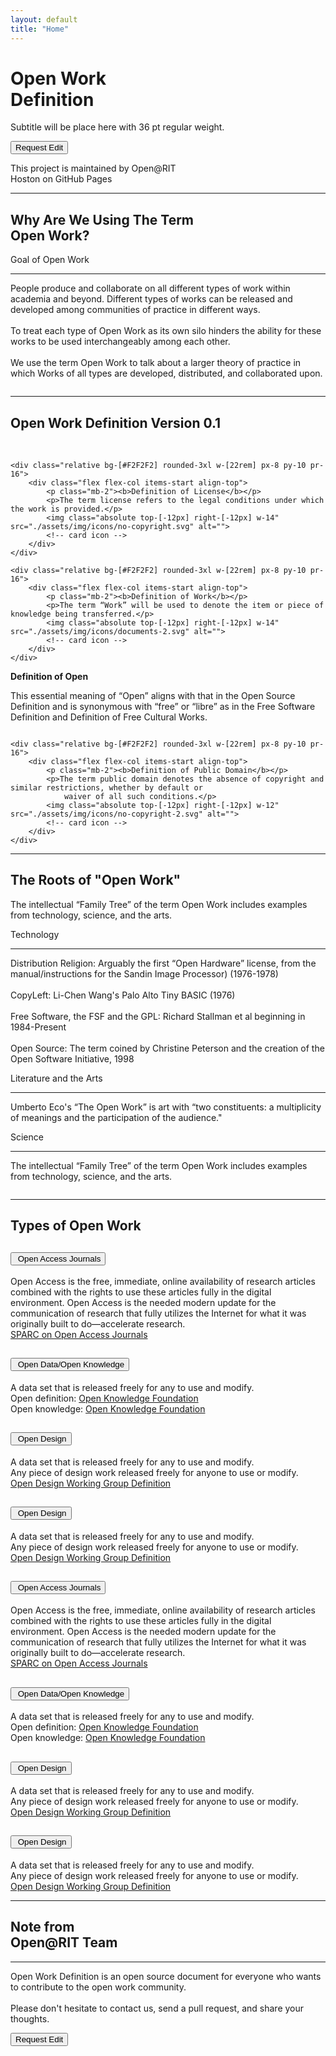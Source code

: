 ```yaml
---
layout: default
title: "Home"
---
```


<!-- load dynamic tailwind elements -->

<!-- Hero -->
<div class="flex justify-start items-center min-h-[70dvh]"
    style="background-image: url('./assets/img/background-shapes/hero-bg.svg'); background-size: contain; background-repeat: no-repeat;">
    <div class="inner--large">
        <h1>Open Work <br>Definition</h1>
        <p>Subtitle will be place here with 36 pt regular weight.</p>
        <button class="mt-6 mb-12">Request Edit</button>
        <p class="text-xs">This project is maintained by Open@RIT<br>Hoston on GitHub Pages</p>
    </div>
</div>

<hr class="section-divider bg-black border-none h-[2px] mt-[1rem]">

<!-- Goal of Open Work -->
<div class="lg:grid grid-cols-2 justify-center inner--small">
    <div class="">
        <h2 class="">Why Are We Using The Term <br><b>Open Work</b>?</h2>
        <p class="subtitle">Goal of Open Work</p>
        <hr class="subtitle-divider">
        <p>People produce and collaborate on all different types of work within academia and beyond. Different types of
            works can be released and developed among communities of practice in different ways.
            <br><br>
            To treat each type of Open Work as its own silo hinders the ability for these works to be used
            interchangeably among each other.
            <br><br>
            We use the term Open Work to talk about a larger theory of practice in which Works of all types are
            developed, distributed, and collaborated upon.
        </p>
    </div>
    <img class="place-self-end" src="./assets/img/illustrations/goal-of-open-work.svg" alt="">
</div>

<hr class="section-divider">

<!-- Definition of Open Work -->

<h2 class="text-center mb-12"><b>Open Work</b> Definition Version 0.1</h2>

<div class="max-w-3xl flex justify-center flex-col m-auto">
    <img src="./assets/img/illustrations/browser-window.svg" alt="">
    <img class="mt-[-6rem]" src="./assets/img/illustrations/three-people-talking.svg" alt="">
</div>


<!-- Definition of... cards -->
<div class="mt-28 flex flex-wrap space-x-0 p-8 justify-center gap-14">

    <div class="relative bg-[#F2F2F2] rounded-3xl w-[22rem] px-8 py-10 pr-16">
        <div class="flex flex-col items-start align-top">
            <p class="mb-2"><b>Definition of License</b></p>
            <p>The term license refers to the legal conditions under which the work is provided.</p>
            <img class="absolute top-[-12px] right-[-12px] w-14" src="./assets/img/icons/no-copyright.svg" alt="">
            <!-- card icon -->
        </div>
    </div>

    <div class="relative bg-[#F2F2F2] rounded-3xl w-[22rem] px-8 py-10 pr-16">
        <div class="flex flex-col items-start align-top">
            <p class="mb-2"><b>Definition of Work</b></p>
            <p>The term “Work” will be used to denote the item or piece of knowledge being transferred.</p>
            <img class="absolute top-[-12px] right-[-12px] w-14" src="./assets/img/icons/documents-2.svg" alt="">
            <!-- card icon -->
        </div>
    </div>

</div>
<div class="flex flex-wrap space-x-0 p-8 justify-center gap-14">
    <div class="relative bg-[#F2F2F2] rounded-3xl w-[22rem] px-8 py-10 pr-16">
        <div class="flex flex-col items-start align-top">
            <p class="mb-2"><b>Definition of Open</b></p>
            <p>This essential meaning of “Open” aligns with that in the Open Source Definition and is synonymous with
                “free”
                or “libre” as in the Free Software Definition and Definition of Free Cultural Works.</p>
            <img class="absolute top-[-12px] right-[-12px] w-14" src="./assets/img/icons/documents.svg" alt="">
            <!-- card icon -->
        </div>
    </div>

    <div class="relative bg-[#F2F2F2] rounded-3xl w-[22rem] px-8 py-10 pr-16">
        <div class="flex flex-col items-start align-top">
            <p class="mb-2"><b>Definition of Public Domain</b></p>
            <p>The term public domain denotes the absence of copyright and similar restrictions, whether by default or
                waiver of all such conditions.</p>
            <img class="absolute top-[-12px] right-[-12px] w-12" src="./assets/img/icons/no-copyright-2.svg" alt="">
            <!-- card icon -->
        </div>
    </div>

</div>

<hr class="section-divider">

<!-- The Roots of Open Work -->
<h2 class="text-center">The <b>Roots</b> of "Open Work"</h2>
<p class="max-w-sm text-center m-auto">The intellectual “Family Tree” of the term Open Work includes examples from
    technology, science, and the arts.</p>
<div class="inner--large mt-20 grid grid-cols-7 justify-center gap-4">
    <div class=" col-span-3 border-r-2 border-black pr-6">
        <p class="subtitle">Technology</p>
        <hr class="subtitle-divider">
        <p>Distribution Religion: Arguably the first “Open Hardware” license, from the manual/instructions for the
            Sandin Image Processor) (1976-1978)
            <br><br>
            CopyLeft: Li-Chen Wang's Palo Alto Tiny BASIC (1976)
            <br><br>
            Free Software, the FSF and the GPL: Richard Stallman et al beginning in 1984-Present
            <br><br>
            Open Source: The term coined by Christine Peterson and the creation of the Open Software Initiative, 1998
        </p>
    </div>
    <div class="col-span-2 border-r-2 border-black pr-6">
        <p class="subtitle">Literature and the Arts</p>
        <hr class="subtitle-divider">
        <p>Umberto Eco's “The Open Work” is art with “two constituents: a multiplicity of meanings and the participation
            of the audience."
        </p>
    </div>
    <div class="col-span-2">
        <p class="subtitle">Science</p>
        <hr class="subtitle-divider">
        <p>The intellectual “Family Tree” of the term Open Work includes examples from technology, science, and the
            arts.
        </p>
    </div>
    <img src="" alt=""> <!-- use the red square image -->
</div>

<hr class="section-divider">

<!-- Types of Open Work -->
<h2 class="text-center">Types of <b>Open Work</b></h2>
<div class="grid grid-cols-2 gap-8 inner--small m-auto justify-center">
    <div class="accordion space-y-4" id="accordionExample">
        <div class="accordion-item bg-[#F2F2F2] rounded-xl">
            <h2 class="accordion-header mb-0" id="headingOne">
                <button class="accordion-button accordion-button--gray collapsed" type="button"
                    data-bs-toggle="collapse" data-bs-target="#collapseOne" aria-expanded="false"
                    aria-controls="collapseOne">
                    <img class="mr-4" src="./assets/img/icons/data.svg" alt="">
                    Open Access Journals
                </button>
            </h2>
            <div id="collapseOne" class="accordion-collapse collapse show" aria-labelledby="headingOne"
                data-bs-parent="#accordionExample">
                <div class="accordion-body py-4 px-5">
                    Open Access is the free, immediate, online availability of research articles combined with the
                    rights to
                    use these articles fully in the digital environment. Open Access is the needed modern update for the
                    communication of research that fully utilizes the Internet for what it was originally built to
                    do—accelerate research.
                    <br>
                    <a href="https://sparcopen.org/open-access/" target="_blank" rel="noopener noreferrer">SPARC on Open
                        Access Journals</a>
                </div>
            </div>
        </div>
        <div class="accordion-item bg-[#F2F2F2] rounded-xl">
            <h2 class="accordion-header mb-0" id="headingTwo">
                <button class="accordion-button accordion-button--gray collapsed" type="button"
                    data-bs-toggle="collapse" data-bs-target="#collapseTwo" aria-expanded="false"
                    aria-controls="collapseTwo">
                    <img class="mr-4" src="./assets/img/icons/data.svg" alt="">
                    Open Data/Open Knowledge
                </button>
            </h2>
            <div id="collapseThree" class="accordion-collapse collapse" aria-labelledby="headingTwo"
                data-bs-parent="#accordionExample">
                <div class="accordion-body py-4 px-5">
                    A data set that is released freely for any to use and modify.
                    <br>
                    Open definition: <a href="https://opendefinition.org/" target="_blank"
                        rel="noopener noreferrer">Open Knowledge Foundation</a>
                    <br>
                    Open knowledge: <a href="https://okfn.org/opendata/" target="_blank" rel="noopener noreferrer">Open
                        Knowledge Foundation</a>
                </div>
            </div>
        </div>
        <div class="accordion-item bg-[#F2F2F2] rounded-xl">
            <h2 class="accordion-header mb-0" id="headingThree">
                <button class="accordion-button accordion-button--gray collapsed" type="button"
                    data-bs-toggle="collapse" data-bs-target="#collapseThree" aria-expanded="false"
                    aria-controls="collapseThree">
                    <img class="mr-4" src="./assets/img/icons/data.svg" alt="">
                    Open Design
                </button>
            </h2>
            <div id="collapseThree" class="accordion-collapse collapse" aria-labelledby="headingTwo"
                data-bs-parent="#accordionExample">
                <div class="accordion-body py-4 px-5">
                    A data set that is released freely for any to use and modify.
                    <br>
                    Any piece of design work released freely for anyone to use or modify.
                    <br>
                    <a href="https://github.com/OpenDesign-WorkingGroup/Open-Design-Definition/blob/master/open.design_definition/open.design.definition.md"
                        target="_blank" rel="noopener noreferrer">Open Design Working Group Definition</a>
                </div>
            </div>
        </div>
        <div class="accordion-item bg-[#F2F2F2] rounded-xl">
            <h2 class="accordion-header mb-0" id="headingThree">
                <button class="accordion-button accordion-button--gray collapsed" type="button"
                    data-bs-toggle="collapse" data-bs-target="#collapseThree" aria-expanded="false"
                    aria-controls="collapseThree">
                    <img class="mr-4" src="./assets/img/icons/data.svg" alt="">
                    Open Design
                </button>
            </h2>
            <div id="collapseThree" class="accordion-collapse collapse" aria-labelledby="headingTwo"
                data-bs-parent="#accordionExample">
                <div class="accordion-body py-4 px-5">
                    A data set that is released freely for any to use and modify.
                    <br>
                    Any piece of design work released freely for anyone to use or modify.
                    <br>
                    <a href="https://github.com/OpenDesign-WorkingGroup/Open-Design-Definition/blob/master/open.design_definition/open.design.definition.md"
                        target="_blank" rel="noopener noreferrer">Open Design Working Group Definition</a>
                </div>
            </div>
        </div>
    </div>
    <div class="accordion space-y-4" id="accordionExample">
        <div class="accordion-item bg-[#F2F2F2] rounded-xl">
            <h2 class="accordion-header mb-0" id="headingOne">
                <button class="accordion-button accordion-button--gray collapsed" type="button"
                    data-bs-toggle="collapse" data-bs-target="#collapseOne" aria-expanded="false"
                    aria-controls="collapseOne">
                    <img class="mr-4" src="./assets/img/icons/data.svg" alt="">
                    Open Access Journals
                </button>
            </h2>
            <div id="collapseOne" class="accordion-collapse collapse show" aria-labelledby="headingOne"
                data-bs-parent="#accordionExample">
                <div class="accordion-body py-4 px-5">
                    Open Access is the free, immediate, online availability of research articles combined with the
                    rights to
                    use these articles fully in the digital environment. Open Access is the needed modern update for the
                    communication of research that fully utilizes the Internet for what it was originally built to
                    do—accelerate research.
                    <br>
                    <a href="https://sparcopen.org/open-access/" target="_blank" rel="noopener noreferrer">SPARC on Open
                        Access Journals</a>
                </div>
            </div>
        </div>
        <div class="accordion-item bg-[#F2F2F2] rounded-xl">
            <h2 class="accordion-header mb-0" id="headingTwo">
                <button class="accordion-button accordion-button--gray collapsed" type="button"
                    data-bs-toggle="collapse" data-bs-target="#collapseTwo" aria-expanded="false"
                    aria-controls="collapseTwo">
                    <img class="mr-4" src="./assets/img/icons/data.svg" alt="">
                    Open Data/Open Knowledge
                </button>
            </h2>
            <div id="collapseThree" class="accordion-collapse collapse" aria-labelledby="headingTwo"
                data-bs-parent="#accordionExample">
                <div class="accordion-body py-4 px-5">
                    A data set that is released freely for any to use and modify.
                    <br>
                    Open definition: <a href="https://opendefinition.org/" target="_blank"
                        rel="noopener noreferrer">Open Knowledge Foundation</a>
                    <br>
                    Open knowledge: <a href="https://okfn.org/opendata/" target="_blank" rel="noopener noreferrer">Open
                        Knowledge Foundation</a>
                </div>
            </div>
        </div>
        <div class="accordion-item bg-[#F2F2F2] rounded-xl">
            <h2 class="accordion-header mb-0" id="headingThree">
                <button class="accordion-button accordion-button--gray collapsed" type="button"
                    data-bs-toggle="collapse" data-bs-target="#collapseThree" aria-expanded="false"
                    aria-controls="collapseThree">
                    <img class="mr-4" src="./assets/img/icons/data.svg" alt="">
                    Open Design
                </button>
            </h2>
            <div id="collapseThree" class="accordion-collapse collapse" aria-labelledby="headingTwo"
                data-bs-parent="#accordionExample">
                <div class="accordion-body py-4 px-5">
                    A data set that is released freely for any to use and modify.
                    <br>
                    Any piece of design work released freely for anyone to use or modify.
                    <br>
                    <a href="https://github.com/OpenDesign-WorkingGroup/Open-Design-Definition/blob/master/open.design_definition/open.design.definition.md"
                        target="_blank" rel="noopener noreferrer">Open Design Working Group Definition</a>
                </div>
            </div>
        </div>
        <div class="accordion-item bg-[#F2F2F2] rounded-xl">
            <h2 class="accordion-header mb-0" id="headingThree">
                <button class="accordion-button accordion-button--gray collapsed" type="button"
                    data-bs-toggle="collapse" data-bs-target="#collapseThree" aria-expanded="false"
                    aria-controls="collapseThree">
                    <img class="mr-4" src="./assets/img/icons/data.svg" alt="">
                    Open Design
                </button>
            </h2>
            <div id="collapseThree" class="accordion-collapse collapse" aria-labelledby="headingTwo"
                data-bs-parent="#accordionExample">
                <div class="accordion-body py-4 px-5">
                    A data set that is released freely for any to use and modify.
                    <br>
                    Any piece of design work released freely for anyone to use or modify.
                    <br>
                    <a href="https://github.com/OpenDesign-WorkingGroup/Open-Design-Definition/blob/master/open.design_definition/open.design.definition.md"
                        target="_blank" rel="noopener noreferrer">Open Design Working Group Definition</a>
                </div>
            </div>
        </div>
    </div>
</div>

<hr class="section-divider">

<!-- Ending Note -->
<div class="flex inner--small">
    <div>
        <h2><b>Note from<br> Open@RIT Team</b></h2>
        <hr class="subtitle-divider">
        <p>Open Work Definition is an open source document for everyone who wants to contribute to the open work
            community.
            <br><br>
            Please don't hesitate to contact us, send a pull request, and share your thoughts. </p>
        <button class="mt-6">Request Edit</button>
    </div>
    <img src="./assets/img/illustrations/two-people-talking.svg" alt="">
</div>